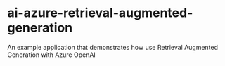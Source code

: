 # ai-azure-retrieval-augmented-generation
An example application that demonstrates how use Retrieval Augmented Generation with Azure OpenAI
